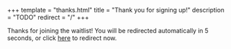 +++
template = "thanks.html"
title = "Thank you for signing up!"
description = "TODO"
redirect = "/"
+++

Thanks for joining the waitlist! You will be redirected automatically in 5 seconds, or click [here](/) to redirect now.